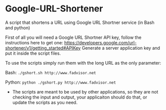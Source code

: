 # Google-URL-Shortener
A script that shortens a URL using Google URL Shortner service (in Bash and python)

First of all you will need a Google URL Shortner API key, follow the instructions
here to get one:
https://developers.google.com/url-shortener/v1/getting_started#APIKey
Generate a server application key and put it inside the script files.

To use the scripts simply run them with the long URL as the only parameter:

Bash:
```./gshort.sh http://www.fadvisor.net```

Python:
```python ./gshort.py http://www.fadvisor.net```

* The scripts are meant to be used by other applications, so they are not checking
the input and output, your applicaiton should do that, or update the scripts as you need.